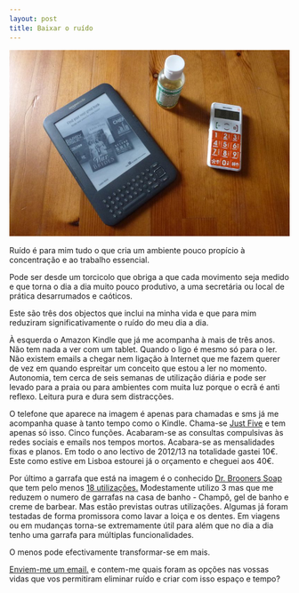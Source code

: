 ```yaml
---
layout: post 
title: Baixar o ruído
---
```


![ruido](/imagens/2014-07-19.jpg)

Ruído é para mim tudo o que cria um ambiente pouco propício à concentração e ao trabalho essencial.  

Pode ser desde um torcicolo que obriga a que cada movimento seja medido e que torna o dia a dia muito pouco produtivo, a uma secretária ou local de prática desarrumados e caóticos.

Este são três dos objectos que inclui na minha vida e que para mim reduziram significativamente o ruído do meu dia a dia.

À esquerda o Amazon Kindle que já me acompanha à mais de três anos. Não tem nada a ver com um tablet. Quando o ligo é mesmo só para o ler. Não existem emails a chegar nem ligação à Internet que me fazem querer de vez em quando espreitar um conceito que estou a ler no momento. Autonomia, tem cerca de seis semanas de utilização diária e pode ser levado para a praia ou para ambientes com muita luz porque o ecrã é anti reflexo. Leitura pura e dura sem distracções.

O telefone que aparece na imagem é apenas para chamadas e sms já me acompanha quase à tanto tempo como o Kindle. Chama-se [Just Five](http://www.just5.eu/cp09.php) e tem apenas só isso. Cinco funções. Acabaram-se as consultas compulsivas às redes sociais e emails nos tempos mortos. Acabara-se as mensalidades fixas e planos. Em todo o ano lectivo de 2012/13 na totalidade gastei 10€. Este como estive em Lisboa estourei já o orçamento e cheguei aos 40€.

Por último a garrafa que está na imagem é o conhecido [Dr. Brooners Soap](https://www.drbronner.com/) que tem pelo menos [18 utilizações.](http://wildflowerbotanicals.wordpress.com/2010/11/02/18-uses-for-dr-bronners-soaps/) Modestamente utilizo 3 mas que me reduzem o numero de garrafas na casa de banho - Champô, gel de banho e creme de barbear. Mas estão previstas outras utilizações. Algumas já foram testadas de forma promissora como lavar a loiça e os dentes. Em viagens ou em mudanças torna-se extremamente útil para além que no dia a dia tenho uma garrafa para múltiplas funcionalidades. 

O menos pode efectivamente transformar-se em mais.

[Enviem-me um email.](mailto:lourenco.azevedo@devagar.org) e contem-me quais foram as opções nas vossas vidas que vos permitiram eliminar ruído e criar com isso espaço e tempo?